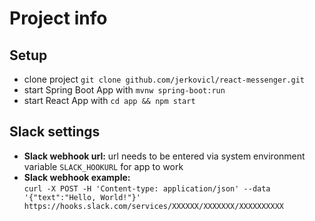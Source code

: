 # Project info

## Setup

- clone project `git clone github.com/jerkovicl/react-messenger.git`
- start Spring Boot App with `mvnw spring-boot:run`
- start React App with `cd app && npm start`

## Slack settings

- **Slack webhook url:** url needs to be entered via system environment variable `SLACK_HOOKURL` for app to work
- **Slack webhook example:**  
  `curl -X POST -H 'Content-type: application/json' --data '{"text":"Hello, World!"}' https://hooks.slack.com/services/XXXXXX/XXXXXXX/XXXXXXXXXX`
